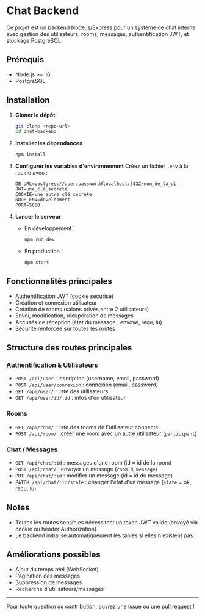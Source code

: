# Chat Backend

Ce projet est un backend Node.js/Express pour un système de chat interne avec gestion des utilisateurs, rooms, messages, authentification JWT, et stockage PostgreSQL.

## Prérequis
- Node.js >= 16
- PostgreSQL

## Installation
1. **Cloner le dépôt**
   ```bash
   git clone <repo-url>
   cd chat-backend
   ```
2. **Installer les dépendances**
   ```bash
   npm install
   ```
3. **Configurer les variables d'environnement**
   Créez un fichier `.env` à la racine avec :
   ```env
   DB_URL=postgres://user:password@localhost:5432/nom_de_la_db
   JWT=une_clé_secrète
   COOKIE=une_autre_clé_secrète
   NODE_ENV=development
   PORT=5050
   ```

4. **Lancer le serveur**
   - En développement :
     ```bash
     npm run dev
     ```
   - En production :
     ```bash
     npm start
     ```

## Fonctionnalités principales
- Authentification JWT (cookie sécurisé)
- Création et connexion utilisateur
- Création de rooms (salons privés entre 2 utilisateurs)
- Envoi, modification, récupération de messages
- Accusés de réception (état du message : envoyé, reçu, lu)
- Sécurité renforcée sur toutes les routes

## Structure des routes principales

### Authentification & Utilisateurs
- `POST /api/user` : inscription (username, email, password)
- `POST /api/user/connexion` : connexion (email, password)
- `GET /api/user/` : liste des utilisateurs
- `GET /api/user/id/:id` : infos d'un utilisateur

### Rooms
- `GET /api/room/` : liste des rooms de l'utilisateur connecté
- `POST /api/room/` : créer une room avec un autre utilisateur (`participant`)

### Chat / Messages
- `GET /api/chat/:id` : messages d'une room (id = id de la room)
- `POST /api/chat/` : envoyer un message (`roomId`, `message`)
- `PUT /api/chat/:id` : modifier un message (id = id du message)
- `PATCH /api/chat/:id/state` : changer l'état d'un message (`state` = ok, recu, lu)

## Notes
- Toutes les routes sensibles nécessitent un token JWT valide (envoyé via cookie ou header Authorization).
- Le backend initialise automatiquement les tables si elles n'existent pas.

## Améliorations possibles
- Ajout du temps réel (WebSocket)
- Pagination des messages
- Suppression de messages
- Recherche d'utilisateurs/messages

---

Pour toute question ou contribution, ouvrez une issue ou une pull request !
